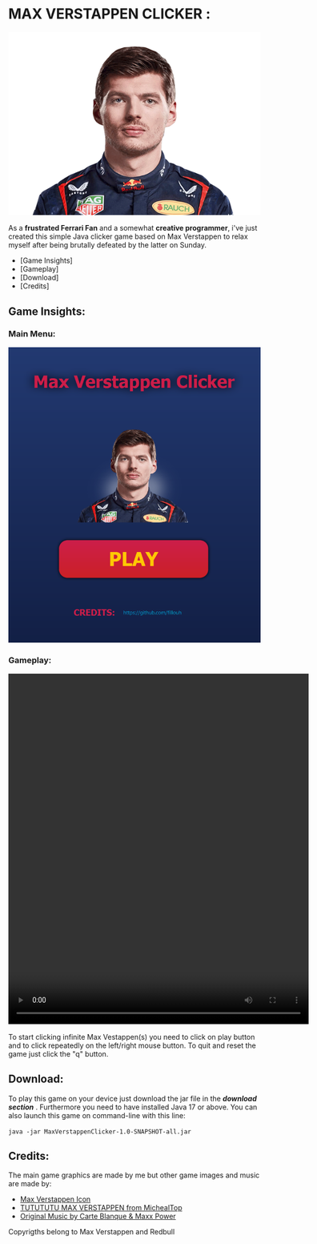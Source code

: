 # MAX VERSTAPPEN CLICKER :

<p align="center">
  <img src="./src/main/resources/org/fillouh/maxverstappenclicker/assets/max2.png" alt="Max Verstappen Logo">
</p>


As a **frustrated Ferrari Fan** and a somewhat **creative programmer**, i've just created this simple Java clicker game based on Max Verstappen to relax myself after being brutally defeated by the latter on Sunday.

* [Game Insights]
* [Gameplay]
* [Download]
* [Credits]


## Game Insights:

### Main Menu:
<p align="center">
  <img src="./src/main/resources/org/fillouh/maxverstappenclicker/git-documents/main-menu.png" alt="Main Menu">
</p>

### Gameplay:
<div style="text-align: center;">
  <video width="600" height="700" controls>
    <source src="./src/main/resources/org/fillouh/maxverstappenclicker/git-documents/gameplay.mp4" type="video/mp4">
  </video>
</div>


To start clicking infinite Max Vestappen(s) you need to click on play button and to click repeatedly on the left/right mouse button. To quit and reset the game just click the "q" button.


## Download:
To play this game on your device just download the jar file in the ***download section*** . Furthermore you need to have installed Java 17 or above.
You can also launch this game on command-line with this line:

```java -jar MaxVerstappenClicker-1.0-SNAPSHOT-all.jar```


## Credits:
The main game graphics are made by me but other game images and music are made by:

* [Max Verstappen Icon](https://a.espncdn.com)
* [TUTUTUTU MAX VERSTAPPEN from MichealTop](https://www.youtube.com/watch?v=q9Bv0B-wJ5s&pp=ygUVdHV0dXR1IG1heCB2ZXJzdGFwcGVu)
* [Original Music by Carte Blanque & Maxx Power](https://www.youtube.com/watch?v=jG2AciJ3zHY&pp=ygUVdHV0dXR1IG1heCB2ZXJzdGFwcGVu)

Copyrigths belong to Max Verstappen and Redbull



